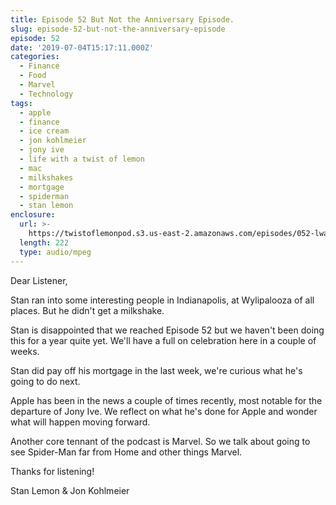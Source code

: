 ```yaml
---
title: Episode 52 But Not the Anniversary Episode.
slug: episode-52-but-not-the-anniversary-episode
episode: 52
date: '2019-07-04T15:17:11.000Z'
categories:
  - Finance
  - Food
  - Marvel
  - Technology
tags:
  - apple
  - finance
  - ice cream
  - jon kohlmeier
  - jony ive
  - life with a twist of lemon
  - mac
  - milkshakes
  - mortgage
  - spiderman
  - stan lemon
enclosure:
  url: >-
    https://twistoflemonpod.s3.us-east-2.amazonaws.com/episodes/052-lwatol-20190704.mp3
  length: 222
  type: audio/mpeg
---
```


Dear Listener,

Stan ran into some interesting people in Indianapolis, at Wylipalooza of all places. But he didn't get a milkshake.

Stan is disappointed that we reached Episode 52 but we haven't been doing this for a year quite yet. We'll have a full on celebration here in a couple of weeks.

Stan did pay off his mortgage in the last week, we're curious what he's going to do next.

Apple has been in the news a couple of times recently, most notable for the departure of Jony Ive. We reflect on what he's done for Apple and wonder what will happen moving forward.

Another core tennant of the podcast is Marvel. So we talk about going to see Spider-Man far from Home and other things Marvel.

Thanks for listening!

Stan Lemon & Jon Kohlmeier

